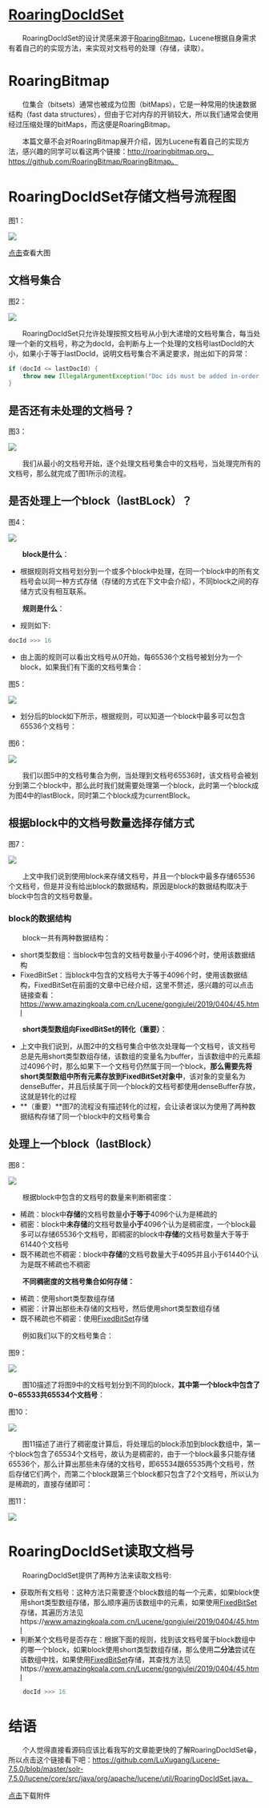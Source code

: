 # [RoaringDocIdSet](https://www.amazingkoala.com.cn/Lucene/gongjulei/)

&emsp;&emsp;RoaringDocIdSet的设计灵感来源于[RoaringBitmap](http://roaringbitmap.org)，Lucene根据自身需求有着自己的的实现方法，来实现对文档号的处理（存储，读取）。

# RoaringBitmap

&emsp;&emsp;位集合（bitsets）通常也被成为位图（bitMaps），它是一种常用的快速数据结构（fast data structures），但由于它对内存的开销较大，所以我们通常会使用经过压缩处理的bitMaps，而这便是RoaringBitmap。

&emsp;&emsp;本篇文章不会对RoaringBitmap展开介绍，因为Lucene有着自己的实现方法，感兴趣的同学可以看这两个链接：http://roaringbitmap.org、https://github.com/RoaringBitmap/RoaringBitmap。

# RoaringDocIdSet存储文档号流程图

图1：

<img src="RoaringDocIdSet-image/1.png">

[点击]()查看大图

## 文档号集合

图2：

<img src="RoaringDocIdSet-image/2.png">

&emsp;&emsp;RoaringDocIdSet只允许处理按照文档号从小到大递增的文档号集合，每当处理一个新的文档号，称之为docId，会判断与上一个处理的文档号lastDocId的大小，如果小于等于lastDocId，说明文档号集合不满足要求，抛出如下的异常：

```java
if (docId <= lastDocId) {
    throw new IllegalArgumentException("Doc ids must be added in-order, got " + docId + " which is <= lastDocID=" + lastDocId);
}
```

## 是否还有未处理的文档号？

图3：

<img src="RoaringDocIdSet-image/3.png">

&emsp;&emsp;我们从最小的文档号开始，逐个处理文档号集合中的文档号，当处理完所有的文档号，那么就完成了图1所示的流程。

## 是否处理上一个block（lastBLock）？

图4：

<img src="RoaringDocIdSet-image/4.png">

&emsp;&emsp;**block是什么**：

- 根据规则将文档号划分到一个或多个block中处理，在同一个block中的所有文档号会以同一种方式存储（存储的方式在下文中会介绍），不同block之间的存储方式没有相互联系。

&emsp;&emsp;**规则是什么**：

- 规则如下:

```java
docId >>> 16
```

- 由上面的规则可以看出文档号从0开始，每65536个文档号被划分为一个block，如果我们有下面的文档号集合：

图5：

<img src="RoaringDocIdSet-image/5.png">

- 划分后的block如下所示，根据规则，可以知道一个block中最多可以包含65536个文档号：

图6：

<img src="RoaringDocIdSet-image/6.png">

&emsp;&emsp;我们以图5中的文档号集合为例，当处理到文档号65536时，该文档号会被划分到第二个block中，那么此时我们就需要处理第一个block，此时第一个block成为图4中的lastBlock，同时第二个block成为currentBlock。

## 根据block中的文档号数量选择存储方式

图7：

<img src="RoaringDocIdSet-image/7.png">

&emsp;&emsp;上文中我们说到使用block来存储文档号，并且一个block中最多存储65536个文档号，但是并没有给出block的数据结构，原因是block的数据结构取决于block中包含的文档号数量。

### block的数据结构

&emsp;&emsp;block一共有两种数据结构：

- short类型数组：当block中包含的文档号数量小于4096个时，使用该数据结构
- FixedBitSet：当block中包含的文档号大于等于4096个时，使用该数据结构，FixedBitSet在前面的文章中已经介绍，这里不赘述，感兴趣的可以点击链接查看：https://www.amazingkoala.com.cn/Lucene/gongjulei/2019/0404/45.html

&emsp;&emsp;**short类型数组向FixedBitSet的转化（重要）**：

- 上文中我们说到，从图2中的文档号集合中依次处理每一个文档号，该文档号总是先用short类型数组存储，该数组的变量名为buffer，当该数组中的元素超过4096个时，那么如果下一个文档号仍然属于同一个block，**那么需要先将short类型数组中所有元素存放到FixedBitSet对象中**，该对象的变量名为denseBuffer，并且后续属于同一个block的文档号都使用denseBuffer存放，这就是转化的过程
- **（重要）**图7的流程没有描述转化的过程，会让读者误以为使用了两种数据结构存储了同一个block中的文档号集合

## 处理上一个block（lastBlock）

图8：

<img src="RoaringDocIdSet-image/8.png">

&emsp;&emsp;根据block中包含的文档号的数量来判断稠密度：

- 稀疏：block中**存储**的文档号数量**小于等于**4096个认为是稀疏的
- 稠密：block中**未存储**的文档号数量**小于**4096个认为是稠密度，一个block最多可以存储65536个文档号，即稠密的block中**存储**的文档号数量大于等于61440个文档号
- 既不稀疏也不稠密：block中**存储**的文档号数量大于4095并且小于61440个认为是既不稀疏也不稠密

&emsp;&emsp;**不同稠密度的文档号集合如何存储：**

- 稀疏：使用short类型数组存储
- 稠密：计算出那些未存储的文档号，然后使用short类型数组存储
- 既不稀疏也不稠密：使用[FixedBitSet](https://www.amazingkoala.com.cn/Lucene/gongjulei/2019/0404/45.html)存储

&emsp;&emsp;例如我们以下的文档号集合：

图9：

<img src="RoaringDocIdSet-image/9.png">

&emsp;&emsp;图10描述了将图9中的文档号划分到不同的block，**其中第一个block中包含了0~65533共65534个文档号**：

图10：

<img src="RoaringDocIdSet-image/10.png">

&emsp;&emsp;图11描述了进行了稠密度计算后，将处理后的block添加到block数组中，第一个block包含了65534个文档号，故认为是稠密的，由于一个block最多只能存储65536个，那么计算出那些未存储的文档号，即65534跟65535两个文档号，然后存储它们两个，而第二个block跟第三个block都只包含了2个文档号，所以认为是稀疏的，直接存储即可：

图11：

<img src="RoaringDocIdSet-image/11.png">

# RoaringDocIdSet读取文档号

&emsp;&emsp;RoaringDocIdSet提供了两种方法来读取文档号:

-	获取所有文档号：这种方法只需要逐个block数组的每一个元素，如果block使用short类型数组存储，那么顺序遍历该数组中的元素，如果使用[FixedBitSet](https://www.amazingkoala.com.cn/Lucene/gongjulei/2019/0404/45.html)存储，其遍历方法见https://www.amazingkoala.com.cn/Lucene/gongjulei/2019/0404/45.html
-	判断某个文档号是否存在：根据下面的规则，找到该文档号属于block数组中的哪一个block，如果block使用short类型数组存储，那么使用**二分法**尝试在该数组中找，如果使用[FixedBitSet](https://www.amazingkoala.com.cn/Lucene/gongjulei/2019/0404/45.html)存储，其查找方法见https://www.amazingkoala.com.cn/Lucene/gongjulei/2019/0404/45.html

```java
    docId >>> 16
```

# 结语

&emsp;&emsp;个人觉得直接看源码应该比看我写的文章能更快的了解RoaringDocIdSet😁，所以点击这个链接看下吧：https://github.com/LuXugang/Lucene-7.5.0/blob/master/solr-7.5.0/lucene/core/src/java/org/apache/lucene/util/RoaringDocIdSet.java。

[点击](http://www.amazingkoala.com.cn/attachment/Lucene/utils/RoaringDocIdSet/RoaringDocIdSet.zip)下载附件